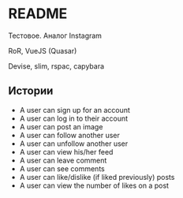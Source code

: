 # README

Тестовое. Аналог Instagram

RoR, VueJS (Quasar)

Devise, slim, rspac, capybara

## **Истории**
* A user can sign up for an account
* A user can log in to their account
* A user can post an image
* A user can follow another user
* A user can unfollow another user
* A user can view his/her feed
* A user can leave comment
* A user can see comments
* A user can like/dislike (if liked previously) posts
* A user can view the number of likes on a post
